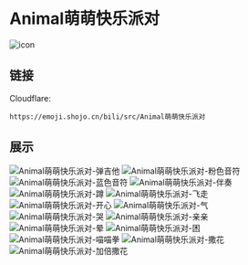 # Animal萌萌快乐派对
![icon](https://emoji.shojo.cn/bili/src/Animal萌萌快乐派对/icon.png)
## 链接
Cloudflare:
```
https://emoji.shojo.cn/bili/src/Animal萌萌快乐派对
```
## 展示
![Animal萌萌快乐派对-弹吉他](https://emoji.shojo.cn/bili/src/Animal萌萌快乐派对/Animal萌萌快乐派对-弹吉他.png)
![Animal萌萌快乐派对-粉色音符](https://emoji.shojo.cn/bili/src/Animal萌萌快乐派对/Animal萌萌快乐派对-粉色音符.png)
![Animal萌萌快乐派对-蓝色音符](https://emoji.shojo.cn/bili/src/Animal萌萌快乐派对/Animal萌萌快乐派对-蓝色音符.png)
![Animal萌萌快乐派对-伴奏](https://emoji.shojo.cn/bili/src/Animal萌萌快乐派对/Animal萌萌快乐派对-伴奏.png)
![Animal萌萌快乐派对-蹲](https://emoji.shojo.cn/bili/src/Animal萌萌快乐派对/Animal萌萌快乐派对-蹲.png)
![Animal萌萌快乐派对-飞走](https://emoji.shojo.cn/bili/src/Animal萌萌快乐派对/Animal萌萌快乐派对-飞走.png)
![Animal萌萌快乐派对-开心](https://emoji.shojo.cn/bili/src/Animal萌萌快乐派对/Animal萌萌快乐派对-开心.png)
![Animal萌萌快乐派对-气](https://emoji.shojo.cn/bili/src/Animal萌萌快乐派对/Animal萌萌快乐派对-气.png)
![Animal萌萌快乐派对-哭](https://emoji.shojo.cn/bili/src/Animal萌萌快乐派对/Animal萌萌快乐派对-哭.png)
![Animal萌萌快乐派对-亲亲](https://emoji.shojo.cn/bili/src/Animal萌萌快乐派对/Animal萌萌快乐派对-亲亲.png)
![Animal萌萌快乐派对-晕](https://emoji.shojo.cn/bili/src/Animal萌萌快乐派对/Animal萌萌快乐派对-晕.png)
![Animal萌萌快乐派对-困](https://emoji.shojo.cn/bili/src/Animal萌萌快乐派对/Animal萌萌快乐派对-困.png)
![Animal萌萌快乐派对-喵喵拳](https://emoji.shojo.cn/bili/src/Animal萌萌快乐派对/Animal萌萌快乐派对-喵喵拳.png)
![Animal萌萌快乐派对-撒花](https://emoji.shojo.cn/bili/src/Animal萌萌快乐派对/Animal萌萌快乐派对-撒花.png)
![Animal萌萌快乐派对-加倍撒花](https://emoji.shojo.cn/bili/src/Animal萌萌快乐派对/Animal萌萌快乐派对-加倍撒花.png)
